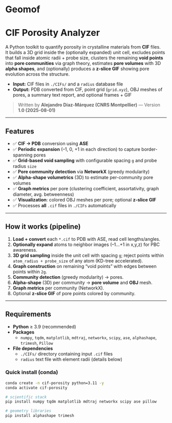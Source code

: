 # Geomof

# CIF Porosity Analyzer

A Python toolkit to quantify porosity in crystalline materials from **CIF** files.  
It builds a 3D grid inside the (optionally expanded) unit cell, excludes points that fall inside atomic radii + probe size, clusters the remaining **void points** into **pore communities** via graph theory, estimates **pore volumes** with 3D **alpha shapes**, and (optionally) produces a **z-slice GIF** showing pore evolution across the structure.

- **Input:** CIF files in `./CIFs/` and a `radius` database file  
- **Output:** PDB converted from CIF, point grid (`grid.xyz`), OBJ meshes of pores, a summary text report, and optional frames + GIF

> Written by **Alejandro Díaz-Márquez (CNRS Montpellier)** — Version **1.0 (2025-08-01)**

---

## Features

- ✅ **CIF → PDB** conversion using **ASE**
- ✅ **Periodic expansion** (–1, 0, +1 in each direction) to capture border-spanning pores
- ✅ **Grid-based void sampling** with configurable spacing `g` and probe radius `size`
- ✅ **Pore community detection** via **NetworkX** (greedy modularity)
- ✅ **Alpha-shape volumetrics** (3D) to estimate per-community pore volumes
- ✅ **Graph metrics** per pore (clustering coefficient, assortativity, graph diameter, avg. betweenness)
- ✅ **Visualization**: colored OBJ meshes per pore; optional **z-slice GIF**
- ✅ Processes **all** `.cif` files in `./CIFs` automatically

---

## How it works (pipeline)

1. **Load + convert** each `*.cif` to PDB with ASE, read cell lengths/angles.
2. **Optionally expand** atoms to neighbor images (–1…+1 in x,y,z) for PBC awareness.
3. **3D grid sampling** inside the unit cell with spacing `g`; reject points within
   `atom_radius + probe_size` of any atom (KD-tree accelerated).
4. **Graph construction** on remaining “void points” with edges between points within `2g`.
5. **Community detection** (greedy modularity) → pores.
6. **Alpha-shape** (3D) per community → **pore volume** and **OBJ** mesh.
7. **Graph metrics** per community (NetworkX).
8. Optional **z-slice GIF** of pore points colored by community.

---

## Requirements

- **Python** ≥ 3.9 (recommended)
- **Packages**
  - `numpy`, `tqdm`, `matplotlib`, `mdtraj`, `networkx`, `scipy`, `ase`, `alphashape`, `trimesh`, `Pillow`
- **File dependencies**
  - `./CIFs/` directory containing input `.cif` files
  - `radius` text file with element radii (details below)

### Quick install (conda)

```bash
conda create -n cif-porosity python=3.11 -y
conda activate cif-porosity

# scientific stack
pip install numpy tqdm matplotlib mdtraj networkx scipy ase pillow

# geometry libraries
pip install alphashape trimesh

